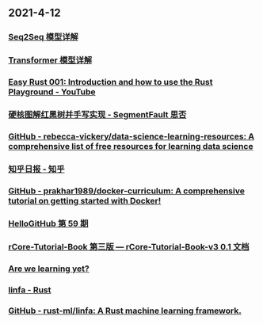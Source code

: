 
## 2021-4-12

### [Seq2Seq 模型详解](https://juejin.cn/post/6949521872786554887)

### [Transformer 模型详解](https://juejin.cn/post/6949530573408993288)

### [Easy Rust 001: Introduction and how to use the Rust Playground - YouTube](https://www.youtube.com/watch?v=-lYeJeQ11OI&list=PLfllocyHVgsRwLkTAhG0E-2QxCf-ozBkk)

### [硬核图解红黑树并手写实现 - SegmentFault 思否](https://segmentfault.com/a/1190000039774810)

### [GitHub - rebecca-vickery/data-science-learning-resources: A comprehensive list of free resources for learning data science](https://github.com/rebecca-vickery/data-science-learning-resources)

### [知乎日报 - 知乎](https://daily.zhihu.com/story/9734927)

### [GitHub - prakhar1989/docker-curriculum: A comprehensive tutorial on getting started with Docker!](https://github.com/prakhar1989/docker-curriculum)

### [HelloGitHub 第 59 期](https://hellogithub.com/periodical/volume/59/)

### [rCore-Tutorial-Book 第三版 — rCore-Tutorial-Book-v3 0.1 文档](https://rcore-os.github.io/rCore-Tutorial-Book-v3/)

### [Are we learning yet?](http://arewelearningyet.com/)

### [linfa - Rust](https://docs.rs/linfa/0.3.0/linfa/)

### [GitHub - rust-ml/linfa: A Rust machine learning framework.](https://github.com/rust-ml/linfa)